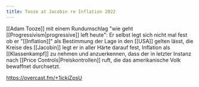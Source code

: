 ```yaml
---
title: Tooze at Jacobin re Inflation 2022
---
```


[[Adam Tooze]] mit einem Rundumschlag "wie geht [[Progressivism|progressive]] left heute": Er selbst legt sich nicht mal fest ob er "[[Inflation]]" als Bestimmung der Lage in den [[USA]] gelten lässt, die Kreise des [[Jacobin]] legt er in aller Härte darauf fest, Inflation als [[Klassenkampf]] zu nehmen und anzuerkennen, dass der in letzter Instanz nach [[Price Controls|Preiskontrollen]] ruft, die das amerikanische Volk bewaffnet durchsetzt.

https://overcast.fm/+1ickjZpsU